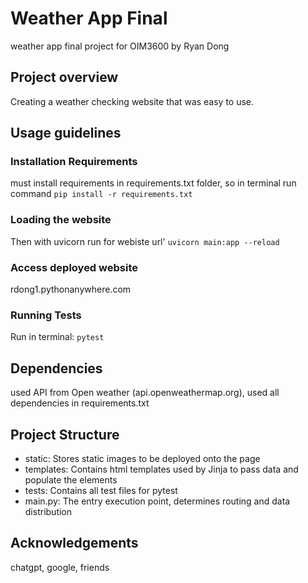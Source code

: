 # Weather App Final
 weather app final project for OIM3600 by Ryan Dong

## Project overview
Creating a weather checking website that was easy to use.

## Usage guidelines
### Installation Requirements
must install requirements in requirements.txt folder, so in terminal run command 
`pip install -r requirements.txt`

### Loading the website
Then with uvicorn run for webiste url'
`uvicorn main:app --reload`

### Access deployed website
rdong1.pythonanywhere.com

### Running Tests
Run in terminal:
`pytest`

## Dependencies
used API from Open weather (api.openweathermap.org), used all dependencies in requirements.txt

## Project Structure
- static: Stores static images to be deployed onto the page
- templates: Contains html templates used by Jinja to pass data and populate the elements
- tests: Contains all test files for pytest
- main.py: The entry execution point, determines routing and data distribution

## Acknowledgements
chatgpt, google, friends